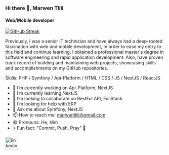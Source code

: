 ### Hi there 👋, Marwen Tlili
#### Web/Mobile developer

[![GitHub Streak](https://github-readme-streak-stats.herokuapp.com?user=MarwenTlili)](https://git.io/streak-stats)

Previously, I was a senior IT technician and have always had a deep-rooted fascination with web and mobile development, In order to ease my entry to this field and continue learning, I obtained a professional master's degree in software engineering and rapid application development. Also, have proven track record of building and maintaining web projects, showcasing skills and accomplishments on my GitHub repositories.

Skills: PHP / Symfony / Api-Platform / HTML / CSS / JS / NextJS / ReactJS

- 🔭 I’m currently working on Api-Platform, NextJS 
- 🌱 I’m currently learning NextJS 
- 👯 I’m looking to collaborate on RestFul API, FullStack 
- 🤔 I’m looking for help with ERP 
- 💬 Ask me about Symfony, NextJS 
- 📫 How to reach me: marwentlili@gmail.com 
- 😄 Pronouns: He, Him 
- ⚡ Fun fact: "Commit, Push, Pray" 🤞


[<img src='https://cdn.jsdelivr.net/npm/simple-icons@3.0.1/icons/linkedin.svg' alt='linkedin' height='40'>](https://www.linkedin.com/in/tlili-marwen/)  
